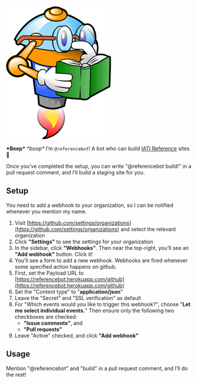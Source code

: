 ![Reference Bot](bot.png)

**\*Beep\*** _\*boop\*_ I’m `@referencebot`! A bot who can build [IATI Reference](http://reference.iatistandard.org) sites 🚀

Once you’ve completed the setup, you can write "@referencebot build!" in a pull request comment, and I’ll build a staging site for you.

## Setup

You need to add a webhook to your organization, so I can be notified whenever you mention my name.

 1. Visit [https://github.com/settings/organizations](https://github.com/settings/organizations) and select the relevant organization
 2. Click **"Settings"** to see the settings for your organization
 3. In the sidebar, click **"Webhooks"**. Then near the top-right, you’ll see an **"Add webhook"** button. Click it!
 4. You’ll see a form to add a new webhook. Webhooks are fired whenever some specified action happens on github.
 5. First, set the Payload URL to [https://referencebot.herokuapp.com/github](https://referencebot.herokuapp.com/github)
 6. Set the "Content type" to "**application/json**"
 7. Leave the "Secret" and "SSL verification" as default
 8. For "Which events would you like to trigger this webhook?", choose "**Let me select individual events.**" Then ensure only the following two checkboxes are checked:
     * **"Issue comments"**, and
     * **"Pull requests"**
 9. Leave "Active" checked, and click **"Add webhook"**

## Usage

Mention "@referencebot" and "build" in a pull request comment, and I’ll do the rest!
